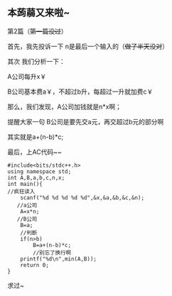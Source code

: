 ## 本蒟蒻又来啦~

第2篇（~~第一篇没过~~）

首先，我先投诉一下 n是最后一个输入的（~~做了半天没对~~）

其次 我们分析一下：

A公司每升x￥

B公司基本费a￥，不超过b升，每超过一升就加费c￥

那么，我们发现，A公司加钱就是n*x啊；

提醒大家一句 B公司是要先交a元，再交超过b元的部分啊

其实就是a+(n-b)*c;

最后，上AC代码~~
```
#include<bits/stdc++.h>
using namespace std;
int A,B,a,b,c,n,x;
int main(){
//疯狂读入
	scanf("%d %d %d %d %d",&x,&a,&b,&c,&n);
   //a公司
	A=x*n;
   //B公司
	B=a;
    //判断
	if(n>b)
		B=a+(n-b)*c;
        //别忘了换行啊
	printf("%d\n",min(A,B));
	return 0;
}
```

求过~


